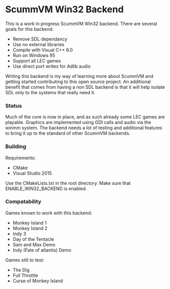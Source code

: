 # ScummVM Win32 Backend

This is a work in progress ScummVM Win32 backend.
There are several goals for this backend:
- Remove SDL dependancy
- Use no external libraries
- Compile with Visual C++ 6.0
- Run on Windows 95
- Support all LEC games
- Use direct port writes for Adlib audio

Writing this backend is my way of learning more about ScummVM and getting started contributing to this open source project.
An additional benefit that comes from having a non SDL backend is that it will help isolate SDL only to the systems that really need it.


### Status
Much of the core is now in place, and as such already some LEC games are playable.
Graphics are implemented using GDI calls and audio via the winmm system.
The backend needs a lot of testing and additional features to bring it up to the standard of other ScummVM backends.

### Building

Requirements:
- CMake
- Visual Studio 2015

Use the CMakeLists.txt in the root directory.
Make sure that ENABLE_WIN32_BACKEND is enabled.


### Compatability

Games known to work with this backend:
- Monkey Island 1
- Monkey Island 2
- Indy 3
- Day of the Tentacle
- Sam and Max Demo
- Indy (Fate of atlantis) Demo

Games still to test:
- The Dig
- Full Throttle
- Curse of Monkey Island
